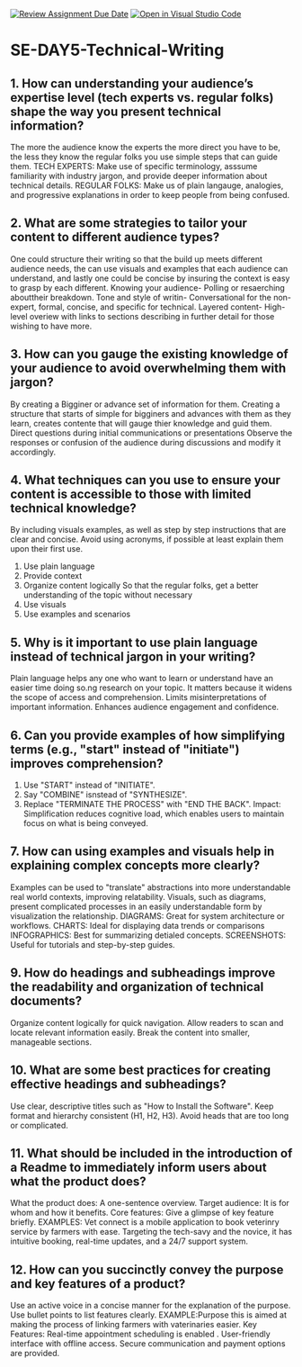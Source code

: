 [![Review Assignment Due Date](https://classroom.github.com/assets/deadline-readme-button-22041afd0340ce965d47ae6ef1cefeee28c7c493a6346c4f15d667ab976d596c.svg)](https://classroom.github.com/a/zsAR-pyY)
[![Open in Visual Studio Code](https://classroom.github.com/assets/open-in-vscode-2e0aaae1b6195c2367325f4f02e2d04e9abb55f0b24a779b69b11b9e10269abc.svg)](https://classroom.github.com/online_ide?assignment_repo_id=18476088&assignment_repo_type=AssignmentRepo)
# SE-DAY5-Technical-Writing
## 1. How can understanding your audience’s expertise level (tech experts vs. regular folks) shape the way you present technical information?
The more the audience know the experts the more direct you have to be, the less they know the regular folks you use simple steps that can guide them.
TECH EXPERTS: Make use of specific terminology, asssume familiarity with industry jargon, and provide deeper information about technical details.
REGULAR FOLKS: Make us of plain langauge, analogies, and progressive explanations in order to keep people from being confused.

## 2. What are some strategies to tailor your content to different audience types?
One could structure their writing so that the build up meets different audience needs, the can use visuals and examples that each audience can understand, and lastly one could be concise by insuring the context is easy to grasp by each different.
Knowing your audience- Polling or resaerching abouttheir breakdown.
Tone and style of writin- Conversational for the non-expert, formal, concise, and specific for technical.
Layered content- High-level overiew with links to sections describing in further detail for those wishing to have more.

## 3. How can you gauge the existing knowledge of your audience to avoid overwhelming them with jargon?
By creating a Bigginer or advance set of information for them.
Creating a structure that starts of simple for bigginers and advances with them as they learn, creates contente that will gauge thier knowledge and guid them.
Direct questions during initial communications or presentations
Observe the responses or confusion of the audience during discussions and modify it accordingly.

## 4. What techniques can you use to ensure your content is accessible to those with limited technical knowledge?
By including visuals examples, as well as step by step instructions that are clear and concise.
Avoid using acronyms, if possible at least explain them upon their first use.
1. Use plain language
2. Provide context
3. Organize content logically
So that the regular folks, get a better understanding of the topic without necessary
4. Use visuals
5. Use examples and scenarios

## 5. Why is it important to use plain language instead of technical jargon in your writing?
Plain language helps any one who want to learn or understand have an easier time doing so.ng research on your topic.
It matters because it widens the scope of access and comprehension.
Limits misinterpretations of important information.
Enhances audience engagement and confidence.

## 6. Can you provide examples of how simplifying terms (e.g., "start" instead of "initiate") improves comprehension?
1. Use "START" instead of "INITIATE".
2. Say "COMBINE" isnstead of "SYNTHESIZE".
3. Replace "TERMINATE THE PROCESS" with "END THE BACK".
Impact: Simplification reduces cognitive load, which enables users to maintain focus on what is being conveyed.

## 7. How can using examples and visuals help in explaining complex concepts more clearly?
Examples can be used to "translate" abstractions into more understandable real world contexts, improving relatability.
Visuals, such as diagrams, present complicated processes in an easily understandable form by visualization the relationship.
DIAGRAMS: Great for system architecture or workflows.
CHARTS: Ideal for displaying data trends or comparisons
INFOGRAPHICS: Best for summarizing  detialed concepts.
SCREENSHOTS: Useful for tutorials and step-by-step guides.

## 9. How do headings and subheadings improve the readability and organization of technical documents?
Organize content logically for quick navigation.
Allow readers to scan and locate relevant information easily.
Break the content into smaller, manageable sections.

## 10. What are some best practices for creating effective headings and subheadings?
Use clear, descriptive titles such as "How to Install the Software".
Keep format and hierarchy consistent (H1, H2, H3).
Avoid heads that are too long or complicated.

## 11. What should be included in the introduction of a Readme to immediately inform users about what the product does?
What the product does: A one-sentence overview.
Target audience: It is for whom and how it benefits.
Core features: Give a glimpse of key feature briefly.
EXAMPLES: Vet connect is a mobile application to book veterinry service by farmers with ease.
          Targeting the tech-savy and the novice, it has intuitive booking, real-time updates, and a 24/7 support system.
    
## 12. How can you succinctly convey the purpose and key features of a product?
Use an active voice in a concise manner for the explanation of the purpose.
Use bullet points to list features clearly.
EXAMPLE:Purpose this is aimed at making the process of linking farmers with vaterinaries easier.
Key Features: Real-time appointment scheduling is enabled .
              User-friendly interface with offline access.
              Secure communication and payment options are provided.
